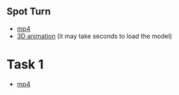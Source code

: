 ## Spot Turn

- [mp4](http://qanb2ovrg.bkt.clouddn.com/turn.mp4)
- [3D animation](http://qanb2ovrg.bkt.clouddn.com/turn.html) (it may take seconds to load the model)

# Task 1

- [mp4](http://qanb2ovrg.bkt.clouddn.com/task1.m4v)